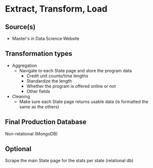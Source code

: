 # Extract, Transform, Load

## Source(s)
* Master's in Data Science Website

## Transformation types
* Aggregation
  * Navigate to each State page and store the program data
    - Credit unit counts/time lengths
    - Standardize the length
    - Whether the program is offered online or not
    - Other fields
* Cleaning
  * Make sure each State page returns usable data (is formatted the same as the others)

## Final Production Database
Non-relational (MongoDB)


## Optional
Scrape the main State page for the stats per state (relational db)

